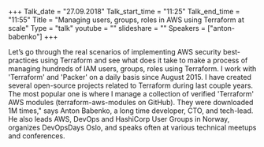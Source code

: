 +++
Talk_date = "27.09.2018"
Talk_start_time = "11:25"
Talk_end_time = "11:55"
Title = "Managing users, groups, roles in AWS using Terraform at scale"
Type = "talk"
youtube = ""
slideshare = ""
Speakers = ["anton-babenko"]
+++

<p>Let’s go through the real scenarios of implementing AWS security best-practices using Terraform and see what does it take to make a process of managing hundreds of IAM users, groups, roles using Terraform. I work with 'Terraform' and 'Packer' on a daily basis since August 2015. I have created several open-source projects related to Terraform during last couple years. The most popular one is where I manage a collection of verified 'Terraform' AWS modules (terraform-aws-modules on GitHub). They were downloaded 1M times," says Anton Babenko, a long time developer, CTO, and tech-lead. He also leads AWS, DevOps and HashiCorp User Groups in Norway, organizes DevOpsDays Oslo, and speaks often at various technical meetups and conferences.</p>